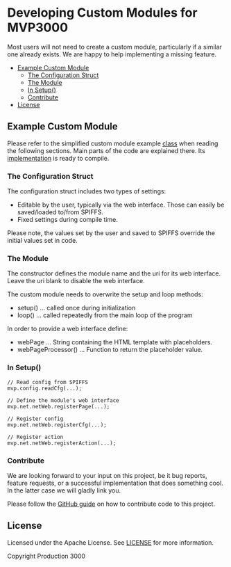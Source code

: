# Developing Custom Modules for MVP3000

Most users will not need to create a custom module, particularly if a similar one already exists. We are happy to help implementing a missing feature.

<!-- vscode-markdown-toc -->
* [Example Custom Module](#ExampleCustomModule)
	* [The Configuration Struct](#TheConfigurationStruct)
	* [The Module](#TheModule)
	* [In Setup()](#InSetup)
	* [Contribute](#Contribute)
* [License](#License)

<!-- vscode-markdown-toc-config
	numbering=false
	autoSave=true
	/vscode-markdown-toc-config -->
<!-- /vscode-markdown-toc -->


## <a name='ExampleCustomModule'></a>Example Custom Module

Please refer to the simplified custom module example [class](/examples/custom_module/custom_module.h) when reading the following sections. Main parts of the code are explained there. Its [implementation](/examples/custom_module/custom_module.ino) is ready to compile.

### <a name='TheConfigurationStruct'></a>The Configuration Struct

The configuration struct includes two types of settings:
 *  Editable by the user, typically via the web interface. Those can easily be saved/loaded to/from SPIFFS.
 *  Fixed settings during compile time.

Please note, the values set by the user and saved to SPIFFS override the initial values set in code.

### <a name='TheModule'></a>The Module

The constructor defines the module name and the uri for its web interface. Leave the uri blank to disable the web interface.

The custom module needs to overwrite the setup and loop methods:
 *  setup() ... called once during initialization
 *  loop() ... called repeatedly from the main loop of the program

In order to provide a web interface define:
 *  webPage ... String containing the HTML template with placeholders.
 *  webPageProcessor() ... Function to return the placeholder value.

### <a name='InSetup'></a>In Setup()

    // Read config from SPIFFS
    mvp.config.readCfg(...);

    // Define the module's web interface
    mvp.net.netWeb.registerPage(...);

    // Register config
    mvp.net.netWeb.registerCfg(...);

    // Register action
    mvp.net.netWeb.registerAction(...);


### <a name='Contribute'></a>Contribute

We are looking forward to your input on this project, be it bug reports, feature requests, or a successful implementation that does something cool. In the latter case we will gladly link you.

Please follow the [GitHub guide](https://docs.github.com/en/get-started/exploring-projects-on-github/contributing-to-a-project) on how to contribute code to this project.


## <a name='License'></a>License

Licensed under the Apache License. See [LICENSE](/LICENSE) for more information.

Copyright Production 3000